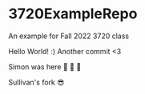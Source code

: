 # 3720ExampleRepo
An example for Fall 2022 3720 class

Hello World! :)
Another commit <3

Simon was here  💯 💯 💯

Sullivan's fork 😎
